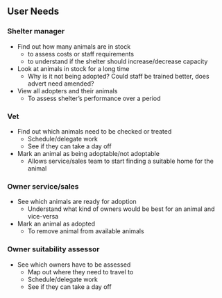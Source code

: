 ## User Needs

### Shelter manager
- Find out how many animals are in stock
  - to assess costs or staff requirements
  - to understand if the shelter should increase/decrease capacity
- Look at animals in stock for a long time
  - Why is it not being adopted? Could staff be trained better, does advert need amended? 
- View all adopters and their animals
  - To assess shelter’s performance over a period

### Vet
- Find out which animals need to be checked or treated
  - Schedule/delegate work
  - See if they can take a day off
- Mark an animal as being adoptable/not adoptable
  - Allows service/sales team to start finding a suitable home for the animal

### Owner service/sales
- See which animals are ready for adoption
  - Understand what kind of owners would be best for an animal and vice-versa
- Mark an animal as adopted
  - To remove animal from available animals

### Owner suitability assessor
- See which owners have to be assessed
  - Map out where they need to travel to
  - Schedule/delegate work
  - See if they can take a day off
